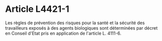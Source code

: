 # Article L4421-1

Les règles de prévention des risques pour la santé et la sécurité des travailleurs exposés à des agents biologiques sont déterminées par décret en Conseil d'Etat pris en application de l'article L. 4111-6.